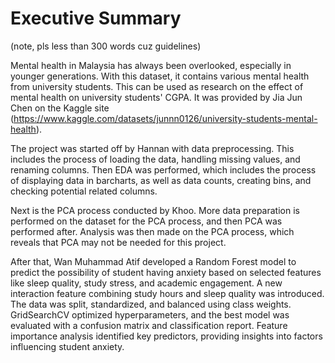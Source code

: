 # Executive Summary

(note, pls less than 300 words cuz guidelines)

Mental health in Malaysia has always been overlooked, especially in younger generations. With this dataset, it contains various mental health from university students. This can be used as research on the effect of mental health on university students' CGPA. It was provided by Jia Jun Chen on the Kaggle site (https://www.kaggle.com/datasets/junnn0126/university-students-mental-health).

The project was started off by Hannan with data preprocessing. This includes the process of loading the data, handling missing values, and renaming columns. Then EDA was performed, which includes the process of displaying data in barcharts, as well as data counts, creating bins, and checking potential related columns.

Next is the PCA process conducted by Khoo. More data preparation is performed on the dataset for the PCA process, and then PCA was performed after. Analysis was then made on the PCA process, which reveals that PCA may not be needed for this project.

After that, Wan Muhammad Atif developed a Random Forest model to predict the possibility of student having anxiety based on selected features like sleep quality, study stress, and academic engagement. A new interaction feature combining study hours and sleep quality was introduced. The data was split, standardized, and balanced using class weights. GridSearchCV optimized hyperparameters, and the best model was evaluated with a confusion matrix and classification report. Feature importance analysis identified key predictors, providing insights into factors influencing student anxiety.

